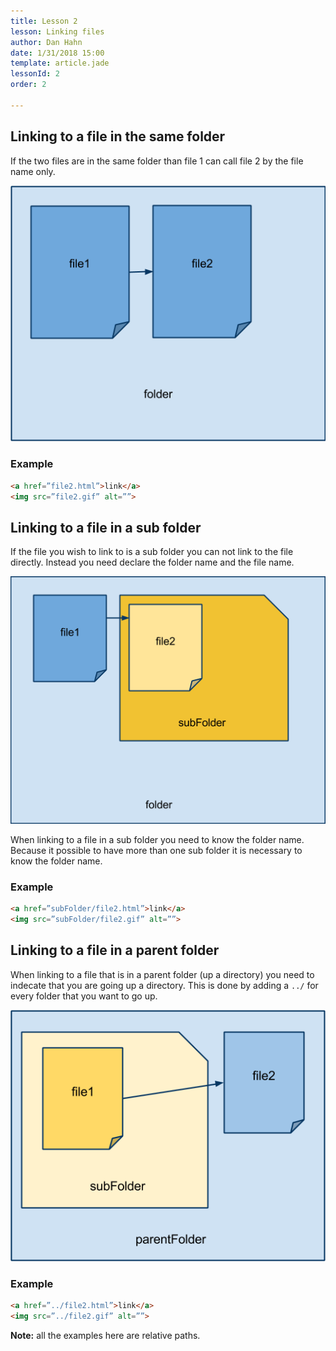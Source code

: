 ```yaml
---
title: Lesson 2
lesson: Linking files
author: Dan Hahn
date: 1/31/2018 15:00
template: article.jade
lessonId: 2
order: 2

---
```


## Linking to a file in the same folder

If the two files are in the same folder than file 1 can call file 2 by the file name only.

![](images/image01.png)

### Example

```html
<a href=”file2.html”>link</a>
<img src=”file2.gif” alt=””>
```

## Linking to a file in a sub folder

If the file you wish to link to is a sub folder you can not link to the file directly. Instead you need declare the folder name and the file name.

![](images/image00.png)

When linking to a file in a sub folder you need to know the folder name. Because it possible to have more than one sub folder it is necessary to know the folder name.

### Example

```html
<a href=”subFolder/file2.html”>link</a>
<img src=”subFolder/file2.gif” alt=””>
```

## Linking to a file in a parent folder

When linking to a file that is in a parent folder (up a directory) you need to indecate that you are going up a directory. This is done by adding a `../` for every folder that you want to go up.

![](images/image02.png)

### Example

```html
<a href=”../file2.html”>link</a>
<img src=”../file2.gif” alt=””>
````

**Note:** all the examples here are relative paths.
